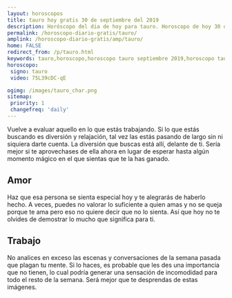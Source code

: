 ```yaml
---
layout: horoscopos
title: tauro hoy gratis 30 de septiembre del 2019 
description: Horóscopo del dia de hoy para tauro. Horoscopo de hoy 30 de septiembre del 2019. Las predicciones de amor, trabajo, vida personal gratis.
permalink: /horoscopo-diario-gratis/tauro/
amplink: /horoscopo-diario-gratis/amp/tauro/
home: FALSE
redirect_from: /p/tauro.html
keywords: tauro,horoscopo,horoscopo tauro septiembre 2019,horoscopo tauro hoy,tarot tauro septiembre 2019,horoscopo tauro,tarot tauro hoy,horoscopo de hoy,horoscopo diario,tarot del amor,horoscopo de hoy tauro,horoscopo diario del tarot, Horoscopo de hoy tauro 30 de septiembre del 2019,horóscopo del día,signos zodiacales 2019, el horoscopo de hoy
horoscopo:
 signo: tauro
 video: 75L39cDC-qE

ogimg: /images/tauro_char.png
sitemap:
 priority: 1
 changefreq: 'daily'
---
```



Vuelve a evaluar aquello en lo que estás trabajando. Si lo que estás buscando es diversión y relajación, tal vez las estás pasando de largo sin ni siquiera darte cuenta. La diversión que buscas está allí, delante de ti. Sería mejor si te aprovechases de ella ahora en lugar de esperar hasta algún momento mágico en el que sientas que te la has ganado.

## Amor

Haz que esa persona se sienta especial hoy y te alegrarás de haberlo hecho. A veces, puedes no valorar lo suficiente a quien amas y no se queja porque te ama pero eso no quiere decir que no lo sienta. Así que hoy no te olvides de demostrar lo mucho que significa para ti.

## Trabajo

No analices en exceso las escenas y conversaciones de la semana pasada que plagan tu mente. Si lo haces, es probable que les des una importancia que no tienen, lo cual podría generar una sensación de incomodidad para todo el resto de la semana. Será mejor que te desprendas de estas imágenes.